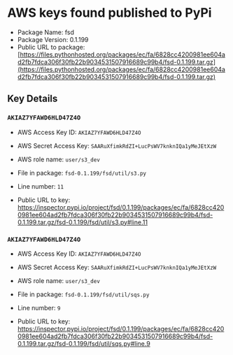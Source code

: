 # AWS keys found published to PyPi

* Package Name: fsd
* Package Version: 0.1.199
* Public URL to package: [https://files.pythonhosted.org/packages/ec/fa/6828cc4200981ee604ad2fb7fdca306f30fb22b9034531507916689c99b4/fsd-0.1.199.tar.gz](https://files.pythonhosted.org/packages/ec/fa/6828cc4200981ee604ad2fb7fdca306f30fb22b9034531507916689c99b4/fsd-0.1.199.tar.gz)

## Key Details

### `AKIAZ7YFAWD6HLD47Z4O`

* AWS Access Key ID: `AKIAZ7YFAWD6HLD47Z4O`
* AWS Secret Access Key: `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` 
* AWS role name: `user/s3_dev`
* File in package: `fsd-0.1.199/fsd/util/s3.py`
* Line number: `11`

* Public URL to key: https://inspector.pypi.io/project/fsd/0.1.199/packages/ec/fa/6828cc4200981ee604ad2fb7fdca306f30fb22b9034531507916689c99b4/fsd-0.1.199.tar.gz/fsd-0.1.199/fsd/util/s3.py#line.11



### `AKIAZ7YFAWD6HLD47Z4O`

* AWS Access Key ID: `AKIAZ7YFAWD6HLD47Z4O`
* AWS Secret Access Key: `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` 
* AWS role name: `user/s3_dev`
* File in package: `fsd-0.1.199/fsd/util/sqs.py`
* Line number: `9`

* Public URL to key: https://inspector.pypi.io/project/fsd/0.1.199/packages/ec/fa/6828cc4200981ee604ad2fb7fdca306f30fb22b9034531507916689c99b4/fsd-0.1.199.tar.gz/fsd-0.1.199/fsd/util/sqs.py#line.9


